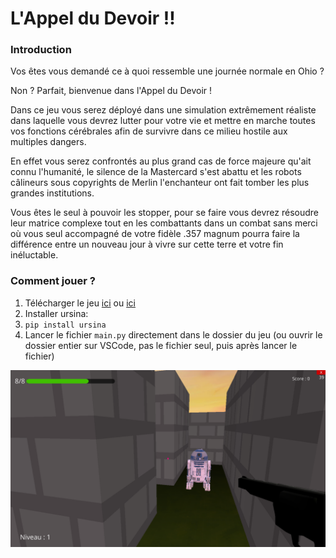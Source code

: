 # L'Appel du Devoir !!

### Introduction
Vos êtes vous demandé ce à quoi ressemble une journée normale en Ohio ?  

Non ? Parfait, bienvenue dans l'Appel du Devoir !  

Dans ce jeu vous serez déployé dans une simulation extrêmement réaliste dans laquelle vous devrez lutter pour votre vie et mettre en marche toutes vos fonctions cérébrales afin de survivre dans ce milieu hostile aux multiples dangers. 

En effet vous serez confrontés au plus grand cas de force majeure qu'ait connu l'humanité, le silence de la Mastercard s'est abattu et les robots câlineurs sous copyrights de Merlin l'enchanteur ont fait tomber les plus grandes institutions. 

Vous êtes le seul à pouvoir les stopper, pour se faire vous devrez résoudre leur matrice complexe tout en les combattants dans un combat sans merci où vous seul accompagné de votre fidèle .357 magnum pourra faire la différence entre un nouveau jour à vivre sur cette terre et votre fin inéluctable.

### Comment jouer ?

1. Télécharger le jeu [ici](https://github.com/ousli/Appel-du-Devoir/releases/download/v1.0.0/Appel.du.Devoir.zip) ou [ici](https://github.com/ousli/Appel-du-Devoir/archive/refs/heads/master.zip)
2. Installer ursina:
3. `pip install ursina`
4. Lancer le fichier `main.py` directement dans le dossier du jeu (ou ouvrir le dossier entier sur VSCode, pas le fichier seul, puis après lancer le fichier)

![alt](screenshot.png)